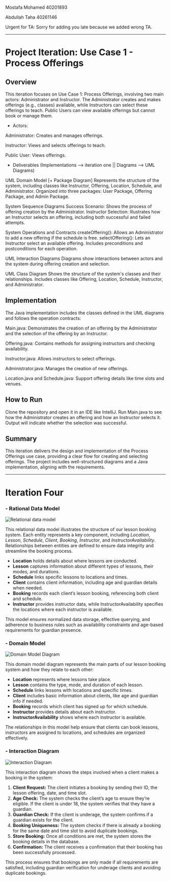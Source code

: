Mostafa Mohamed 40201893

Abdullah Taha 40261146

Urgent for TA: Sorry for adding you late because we added wrong TA.
___________________________________________________________________________________________________________________________________________________________

# Project Iteration: Use Case 1 - Process Offerings

## Overview

This iteration focuses on Use Case 1: Process Offerings, involving two main actors: Administrator and Instructor. The Administrator creates and makes offerings (e.g., classes) available, while Instructors can select these offerings to teach. Public Users can view available offerings but cannot book or manage them.

- Actors:

Administrator: Creates and manages offerings.

Instructor: Views and selects offerings to teach.

Public User: Views offerings.

- Deliverables (Implementations --> iteration one || Diagrams --> UML Diagrams)

UML Domain Model [+ Package Diagram]
Represents the structure of the system, including classes like Instructor, Offering, Location, Schedule, and Administrator.
Organized into three packages: User Package, Offering Package, and Admin Package.

System Sequence Diagrams
Success Scenario: Shows the process of offering creation by the Administrator.
Instructor Selection: Illustrates how an Instructor selects an offering, including both successful and failed attempts.

System Operations and Contracts
createOffering(): Allows an Administrator to add a new offering if the schedule is free.
selectOffering(): Lets an Instructor select an available offering.
Includes preconditions and postconditions for each operation.

UML Interaction Diagrams
Diagrams show interactions between actors and the system during offering creation and selection.

UML Class Diagram
Shows the structure of the system's classes and their relationships.
Includes classes like Offering, Location, Schedule, Instructor, and Administrator.

## Implementation
The Java implementation includes the classes defined in the UML diagrams and follows the operation contracts:

Main.java: Demonstrates the creation of an offering by the Administrator and the selection of the offering by an Instructor.


Offering.java: Contains methods for assigning instructors and checking availability.

Instructor.java: Allows instructors to select offerings.

Administrator.java: Manages the creation of new offerings.

Location.java and Schedule.java: Support offering details like time slots and venues.


## How to Run

Clone the repository and open it in an IDE like IntelliJ.
Run Main.java to see how the Administrator creates an offering and how an Instructor selects it.
Output will indicate whether the selection was successful.

## Summary

This iteration delivers the design and implementation of the Process Offerings use case, providing a clear flow for creating and selecting offerings. The project includes well-structured diagrams and a Java implementation, aligning with the requirements.

----------------------------------------------------------------------------------------------------

# Iteration Four 

### - Rational Data Model 

![Relational data model](https://github.com/user-attachments/assets/285ca1c8-5055-4ed9-a927-2ade56627da2)


This relational data model illustrates the structure of our lesson booking system. Each entity represents a key component, including _Location_, _Lesson_, _Schedule_, _Client_, _Booking_, _Instructor_, and _InstructorAvailability_. Relationships between entities are defined to ensure data integrity and streamline the booking process.

- **Location** holds details about where lessons are conducted.
- **Lesson** captures information about different types of lessons, their modes, and durations.
- **Schedule** links specific lessons to locations and times.
- **Client** contains client information, including age and guardian details when needed.
- **Booking** records each client’s lesson booking, referencing both client and schedule.
- **Instructor** provides instructor data, while InstructorAvailability specifies the locations where each instructor is available.

This model ensures normalized data storage, effective querying, and adherence to business rules such as availability constraints and age-based requirements for guardian presence.


### - Domain Model 

![Domain Model Diagram](https://github.com/user-attachments/assets/bba3824e-3373-4454-83d2-c663a1c9ad97)

This domain model diagram represents the main parts of our lesson booking system and how they relate to each other:

- **Location** represents where lessons take place.
- **Lesson** contains the type, mode, and duration of each lesson.
- **Schedule** links lessons with locations and specific times.
- **Client** includes basic information about clients, like age and guardian info if needed.
- **Booking** records which client has signed up for which schedule.
- **Instructor** provides details about each instructor.
- **InstructorAvailability** shows where each instructor is available.

The relationships in this model help ensure that clients can book lessons, instructors are assigned to locations, and schedules are organized effectively.


### - Interaction Diagram 

![Interaction Diagram](https://github.com/user-attachments/assets/a9ea0e56-3804-4a15-acb4-ef7025dfdf07)



This interaction diagram shows the steps involved when a client makes a booking in the system:

1. **Client Request:** The client initiates a booking by sending their ID, the lesson offering, date, and time slot.
2. **Age Check:** The system checks the client’s age to ensure they’re eligible. If the client is under 18, the system verifies that they have a guardian.
3. **Guardian Check:** If the client is underage, the system confirms if a guardian exists for the client.
4. **Booking Uniqueness:** The system checks if there is already a booking for the same date and time slot to avoid duplicate bookings.
5. **Store Booking:** Once all conditions are met, the system stores the booking details in the database.
6. **Confirmation:** The client receives a confirmation that their booking has been successfully processed.

This process ensures that bookings are only made if all requirements are satisfied, including guardian verification for underage clients and avoiding duplicate bookings.



